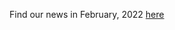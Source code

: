 Find our news in February, 2022 [here](https://drive.google.com/file/d/1DGD8fsGjwVZK_-pGBUT27HwoGVqr9sbF/view?usp=drive_link)
